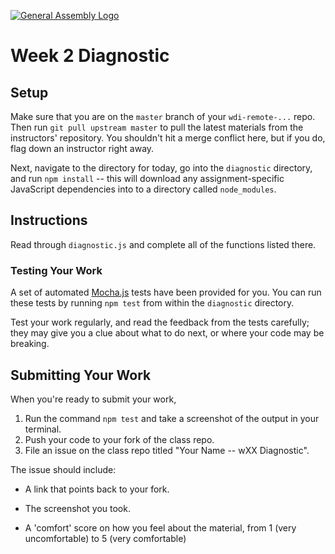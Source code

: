 [![General Assembly Logo](https://camo.githubusercontent.com/1a91b05b8f4d44b5bbfb83abac2b0996d8e26c92/687474703a2f2f692e696d6775722e636f6d2f6b6538555354712e706e67)](https://generalassemb.ly/education/web-development-immersive)

# Week 2 Diagnostic

<!-- MATERIALS METADATA -->
<!--
  title: Week 1 Diagnostic
  format: diagnostic
  original author: Matt Brendzel
  tags: javascript, functions, dom, events
-->

## Setup

Make sure that you are on the `master` branch of your `wdi-remote-...` repo.
Then run `git pull upstream master` to pull the latest materials from the
instructors' repository. You shouldn't hit a merge conflict here, but if you do,
flag down an instructor right away.

Next, navigate to the directory for today, go into the `diagnostic` directory,
and run `npm install` -- this will download any assignment-specific JavaScript
dependencies into to a directory called `node_modules`.

## Instructions

Read through `diagnostic.js` and complete all of the functions listed there.

### Testing Your Work

A set of automated [Mocha.js](https://mochajs.org/) tests have been
provided for you. You can run these tests by running `npm test` from within the
`diagnostic` directory.

Test your work regularly, and read the feedback from the tests
carefully; they may give you a clue about what to do next, or where your code
may be breaking.

## Submitting Your Work

When you're ready to submit your work,

1.  Run the command `npm test` and take a screenshot of the output in your
    terminal.
2.  Push your code to your fork of the class repo.
3.  File an issue on the class repo titled "Your Name -- wXX Diagnostic".

The issue should include:

-   A link that points back to your fork.

-   The screenshot you took.

-   A 'comfort' score on how you feel about the material, from 1 (very
    uncomfortable) to 5 (very comfortable)
